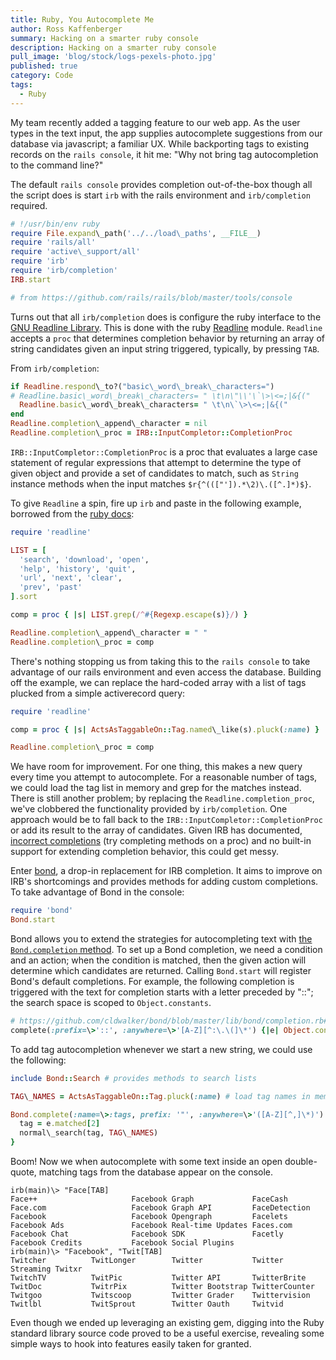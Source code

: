 ```yaml
---
title: Ruby, You Autocomplete Me
author: Ross Kaffenberger
summary: Hacking on a smarter ruby console
description: Hacking on a smarter ruby console
pull_image: 'blog/stock/logs-pexels-photo.jpg'
published: true
category: Code
tags:
  - Ruby
---
```


My team recently added a tagging feature to our web app. As the user types in
the text input, the app supplies autocomplete suggestions from our database via
javascript; a familiar UX. While backporting tags to existing records on the
`rails console`, it hit me: "Why not bring tag autocompletion to the command
line?"

The default `rails console` provides completion out-of-the-box though all the script
does is start `irb` with the rails environment and `irb/completion` required.

```ruby
# !/usr/bin/env ruby
require File.expand\_path('../../load\_paths', __FILE__)
require 'rails/all'
require 'active\_support/all'
require 'irb'
require 'irb/completion'
IRB.start

# from https://github.com/rails/rails/blob/master/tools/console
```

Turns out that all `irb/completion` does is configure the ruby interface to the
[GNU Readline Library][1].
This is done with the ruby [Readline][2]
module. `Readline` accepts a `proc` that determines completion behavior by returning an array of string
candidates given an input string triggered, typically, by pressing `TAB`.

From `irb/completion`:

```ruby
if Readline.respond\_to?("basic\_word\_break\_characters=")
# Readline.basic\_word\_break\_characters= " \t\n\"\\'\`\>\<=;|&{("
  Readline.basic\_word\_break\_characters= " \t\n\`\>\<=;|&{("
end
Readline.completion\_append\_character = nil
Readline.completion\_proc = IRB::InputCompletor::CompletionProc
```
`IRB::InputCompletor::CompletionProc` is a proc that evaluates a large case
statement of regular expressions that attempt to determine the type of given
object and provide a set of candidates to match, such as `String` instance methods when
the input matches `$r{^((["']).*\2)\.([^.]*)$}`.

To give `Readline` a spin, fire up `irb` and paste in the following example, borrowed
from the [ruby docs][3]:

```ruby
require 'readline'

LIST = [
  'search', 'download', 'open',
  'help', 'history', 'quit',
  'url', 'next', 'clear',
  'prev', 'past'
].sort

comp = proc { |s| LIST.grep(/^#{Regexp.escape(s)}/) }

Readline.completion\_append\_character = " "
Readline.completion\_proc = comp
```

There's nothing stopping us from taking this to the `rails console` to take
advantage of our rails environment and even access the database. Building off
the example, we can replace the hard-coded array with a list of tags plucked
from a simple activerecord query:

```ruby
require 'readline'

comp = proc { |s| ActsAsTaggableOn::Tag.named\_like(s).pluck(:name) }

Readline.completion\_proc = comp
```

We have room for improvement. For one thing, this makes a new query every time
you attempt to autocomplete. For a reasonable number of tags, we could load the
tag list in memory and grep for the matches instead. There is still another problem;
by replacing the `Readline.completion_proc`, we've clobbered the functionality
provided by `irb/completion`. One approach would be to fall back to the
`IRB::InputCompletor::CompletionProc` or add its result to the array of candidates.
Given IRB has documented, [incorrect completions][4]
(try completing methods on a proc) and no built-in support for extending completion behavior,
this could get messy.

Enter [bond][5], a drop-in replacement for IRB
completion. It aims to improve on IRB's shortcomings and provides methods for
adding custom completions. To take advantage of Bond in the console:

```ruby
require 'bond'
Bond.start
```

Bond allows you to extend the strategies for autocompleting text with [the
`Bond.completion` method](https://github.com/cldwalker/bond/blob/master/lib/bond.rb#L21).
To set up a Bond completion, we need a condition and an action; when the condition is matched,
then the given action will determine which candidates are returned. Calling
`Bond.start` will register Bond's default completions. For example, the
following completion is triggered with the text for completion starts with a
letter preceded by "::"; the search space is scoped to `Object.constants`.

```ruby
# https://github.com/cldwalker/bond/blob/master/lib/bond/completion.rb#L13
complete(:prefix=\>'::', :anywhere=\>'[A-Z][^:\.\(]\*') {|e| Object.constants }
```

To add tag autocompletion whenever we start a new string, we could use the following:

```ruby
include Bond::Search # provides methods to search lists

TAG\_NAMES = ActsAsTaggableOn::Tag.pluck(:name) # load tag names in memory

Bond.complete(:name=\>:tags, prefix: '"', :anywhere=\>'([A-Z][^,]\*)') {|e|
  tag = e.matched[2]
  normal\_search(tag, TAG\_NAMES)
}
```

Boom! Now we when autocomplete with some text inside an open double-quote, matching
tags from the database appear on the console.

```
irb(main)\> "Face[TAB]
Face++                     Facebook Graph             FaceCash
Face.com                   Facebook Graph API         FaceDetection
Facebook                   Facebook Opengraph         Facelets
Facebook Ads               Facebook Real-time Updates Faces.com
Facebook Chat              Facebook SDK               Facetly
Facebook Credits           Facebook Social Plugins
irb(main)\> "Facebook", "Twit[TAB]
Twitcher          TwitLonger        Twitter           Twitter Streaming Twitxr
TwitchTV          TwitPic           Twitter API       TwitterBrite
TwitDoc           TwitrPix          Twitter Bootstrap TwitterCounter
Twitgoo           Twitscoop         Twitter Grader    Twittervision
Twitlbl           TwitSprout        Twitter Oauth     Twitvid
```

Even though we ended up leveraging an existing gem, digging into the
Ruby standard library source code proved to be a useful exercise, revealing some
simple ways to hook into features easily taken for granted.

[1]:	http://cnswww.cns.cwru.edu/php/chet/readline/rltop.html
[2]:	http://www.ruby-doc.org/stdlib-1.9.3/libdoc/readline/rdoc/Readline.html
[3]:	http://www.ruby-doc.org/stdlib-1.9.3/libdoc/readline/rdoc/Readline.html
[4]:	https://github.com/cldwalker/bond#irbs-incorrect-completions
[5]:	https://github.com/cldwalker/bond
